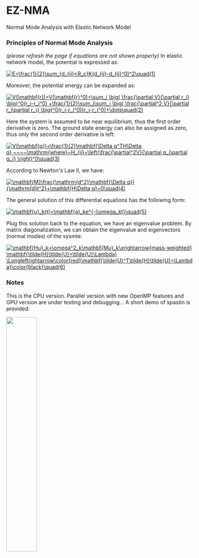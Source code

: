 # EZ-NMA
Normal Mode Analysis with Elastic Network Model


### Principles of Normal Mode Analysis
_(please refresh the page if equations are not shown properly)_
In elastic network model, the potential is expressed as:

<a href="https://www.codecogs.com/eqnedit.php?latex=E=\frac{1}{2}\sum_{d_{ij}<R_c}K(d_{ij}-d_{ij}^0)^2\quad(1)" target="_blank"><img src="https://latex.codecogs.com/png.latex?E=\frac{1}{2}\sum_{d_{ij}<R_c}K(d_{ij}-d_{ij}^0)^2\quad(1)" title="E=\frac{1}{2}\sum_{d_{ij}<R_c}K(d_{ij}-d_{ij}^0)^2\quad(1)" /></a>

Moreover, the potential energy can be expanded as:

<a href="https://www.codecogs.com/eqnedit.php?latex=V(\mathbf{r})=V(\mathbf{r}^0)&plus;\sum_i&space;\big(&space;\frac{\partial&space;V}{\partial&space;r_i}&space;\big)^0(r_i-r_i^0)&space;&plus;\frac{1}{2}\sum_i\sum_j&space;\big(&space;\frac{\partial^2&space;V}{\partial&space;r_i\partial&space;r_j}&space;\big)^0(r_i-r_i^0)(r_j-r_j^0)&plus;\dots\quad(2)" target="_blank"><img src="https://latex.codecogs.com/png.latex?V(\mathbf{r})=V(\mathbf{r}^0)&plus;\sum_i&space;\big(&space;\frac{\partial&space;V}{\partial&space;r_i}&space;\big)^0(r_i-r_i^0)&space;&plus;\frac{1}{2}\sum_i\sum_j&space;\big(&space;\frac{\partial^2&space;V}{\partial&space;r_i\partial&space;r_j}&space;\big)^0(r_i-r_i^0)(r_j-r_j^0)&plus;\dots\quad(2)" title="V(\mathbf{r})=V(\mathbf{r}^0)+\sum_i \big( \frac{\partial V}{\partial r_i} \big)^0(r_i-r_i^0) +\frac{1}{2}\sum_i\sum_j \big( \frac{\partial^2 V}{\partial r_i\partial r_j} \big)^0(r_i-r_i^0)(r_j-r_j^0)+\dots\quad(2)" /></a>

Here the system is assumed to be near equilibrium, thus the first order derivative is zero. The ground state energy can also be assigned as zero, thus only the second order derivative is left:

<a href="https://www.codecogs.com/eqnedit.php?latex=V(\mathbf{q})=\frac{1}{2}\mathbf{\Delta&space;q^TH\Delta&space;q},~~~~\mathrm{where}~H_{ij}=\left(\frac{\partial^2V}{\partial&space;q_i\partial&space;q_j}&space;\right)^0\quad(3)" target="_blank"><img src="https://latex.codecogs.com/png.latex?V(\mathbf{q})=\frac{1}{2}\mathbf{\Delta&space;q^TH\Delta&space;q},~~~~\mathrm{where}~H_{ij}=\left(\frac{\partial^2V}{\partial&space;q_i\partial&space;q_j}&space;\right)^0\quad(3)" title="V(\mathbf{q})=\frac{1}{2}\mathbf{\Delta q^TH\Delta q},~~~~\mathrm{where}~H_{ij}=\left(\frac{\partial^2V}{\partial q_i\partial q_j} \right)^0\quad(3)" /></a>

According to Newton's Law II, we have:

<a href="https://www.codecogs.com/eqnedit.php?latex=\mathbf{M}\frac{\mathrm{d^2}\mathbf{\Delta&space;q}}{\mathrm{d}t^2}&plus;\mathbf{H\Delta&space;q}=0\quad(4)" target="_blank"><img src="https://latex.codecogs.com/png.latex?\mathbf{M}\frac{\mathrm{d^2}\mathbf{\Delta&space;q}}{\mathrm{d}t^2}&plus;\mathbf{H\Delta&space;q}=0\quad(4)" title="\mathbf{M}\frac{\mathrm{d^2}\mathbf{\Delta q}}{\mathrm{d}t^2}+\mathbf{H\Delta q}=0\quad(4)" /></a>

The general solution of this differential equations has the following form:

<a href="https://www.codecogs.com/eqnedit.php?latex=\mathbf{u}_k(t)=\mathbf{a}_ke^{-i\omega_kt}\quad(5)" target="_blank"><img src="https://latex.codecogs.com/png.latex?\mathbf{u}_k(t)=\mathbf{a}_ke^{-i\omega_kt}\quad(5)" title="\mathbf{u}_k(t)=\mathbf{a}_ke^{-i\omega_kt}\quad(5)" /></a>

Plug this solution back to the equation, we have an eigenvalue problem. By matrix diagonalization, we can obtain the eigenvalue and eigenvectors (normal modes) of the sysmte:

<a href="https://www.codecogs.com/eqnedit.php?latex=\mathbf{Hu}_k=\omega^2_k\mathbf{Mu}_k\xrightarrow{mass-weighted}&space;\mathbf{\tilde{H}\tilde{U}=\tilde{U}\Lambda}&space;\Longleftrightarrow\color{red}\mathbf{\tilde{U}^T\tilde{H}\tilde{U}=\Lambda}\color{black}\quad(6)" target="_blank"><img src="https://latex.codecogs.com/png.latex?\mathbf{Hu}_k=\omega^2_k\mathbf{Mu}_k\xrightarrow{mass-weighted}&space;\mathbf{\tilde{H}\tilde{U}=\tilde{U}\Lambda}&space;\Longleftrightarrow\color{red}\mathbf{\tilde{U}^T\tilde{H}\tilde{U}=\Lambda}\color{black}\quad(6)" title="\mathbf{Hu}_k=\omega^2_k\mathbf{Mu}_k\xrightarrow{mass-weighted} \mathbf{\tilde{H}\tilde{U}=\tilde{U}\Lambda} \Longleftrightarrow\color{red}\mathbf{\tilde{U}^T\tilde{H}\tilde{U}=\Lambda}\color{black}\quad(6)" /></a>

### Notes
This is the CPU version. Parallel version with new OpenMP features and GPU version are under testing and debugging...
A short demo of spastin is provided:

<img src="https://github.com/wangqi1990uc/ez-nma/blob/master/nma-demo.gif" width="40%" height="40%" />

